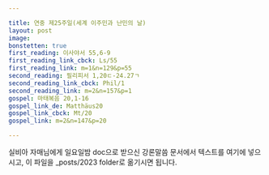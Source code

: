 ```yaml
---

title: 연중 제25주일(세계 이주민과 난민의 날)
layout: post 
image: 
bonstetten: true
first_reading: 이사야서 55,6-9
first_reading_link_cbck: Ls/55
first_reading_link: m=1&n=129&p=55
second_reading: 필리피서 1,20ㄷ-24.27ㄱ
second_reading_link_cbck: Phil/1
second_reading_link: m=2&n=157&p=1
gospel: 마태복음 20,1-16
gospel_link_de: Matthäus20
gospel_link_cbck: Mt/20
gospel_link: m=2&n=147&p=20

---
```



실비아 자매님에게 일요일밤 doc으로 받으신
강론말씀 문서에서
텍스트를 여기에 넣으시고,
이 파일을 _posts/2023 folder로 옮기시면 됩니다.
